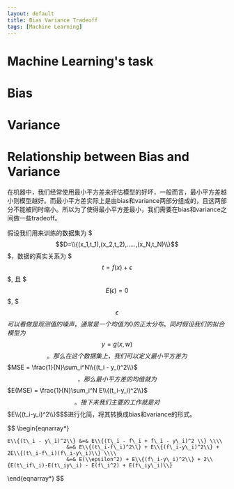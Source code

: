 ```yaml
---
layout: default
title: Bias Variance Tradeoff
tags: [Machine Learning]
---
```


# Machine Learning's task

# Bias

# Variance

# Relationship between Bias and Variance

在机器中，我们经常使用最小平方差来评估模型的好坏，一般而言，最小平方差越小则模型越好。而最小平方差实际上是由bias和variance两部分组成的，且这两部分不能被同时缩小。所以为了使得最小平方差最小，我们需要在bias和variance之间做一些tradeoff。

假设我们用来训练的数据集为 $$$D=\\{(x_1,t_1),(x_2,t_2),.....,(x_N,t_N)\\}$$$，数据的真实关系为 $$$t = f(x) + \epsilon$$$, 且 $$$E(\epsilon)=0$$$, $$$\epsilon$$$可以看做是观测值的噪声，通常是一个均值为0的正太分布。同时假设我们的拟合模型为$$$y = g(x,w)$$$$。那么在这个数据集上，我们可以定义最小平方差为 $$$MSE = \frac{1}{N}\sum_i^N\\{(t_i - y_i)^2\\}$$$，那么最小平方差的均值就为 $$$E(MSE) = \frac{1}{N}\sum_i^N E\\{(t_i-y_i)^2\\}$$$。接下来我们主要的工作就是对$$$E\\{(t_i-y_i)^2\\}$$$进行化简，将其转换成bias和variance的形式。

$$ \\begin{eqnarray*}

	E\\{(t\_i - y\_i)^2\\} &=& E\\{(t\_i - f\_i + f\_i - y\_i)^2 \\} \\\\
					   &=& E\\{(t\_i-f\_i)^2\\} + E\\{(f\_i-y\_i)^2\\} + 2E\\{(t\_i-f\_i)(f\_i-y\_i)\\} \\\\
					   &=& E(\\epsilon^2) + E\\{(f\_i-y\_i)^2\\} + 2\\{E(t\_if\_i)-E(t\_iy\_i) - E(f\_i^2) + E(f\_iy\_i)\\}
\\end{eqnarray*} $$
